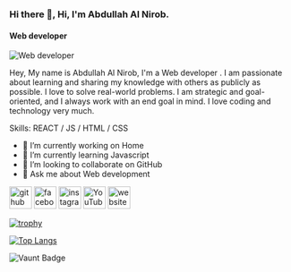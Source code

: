 ### Hi there 👋, Hi, I'm Abdullah Al Nirob.
#### Web developer 
![Web developer ](https://scontent.fdac160-1.fna.fbcdn.net/v/t39.30808-6/405319769_921186333048470_2687358573172548761_n.jpg?_nc_cat=106&ccb=1-7&_nc_sid=5f2048&_nc_eui2=AeFh4e90vUQCb53pIFZVCYsXGftYUu7qazYZ-1hS7uprNu9ada0KTm1HwFIypHTjpa5O-WQ6yHoqBuhR7C0xEz3n&_nc_ohc=2vKJjpL2BqsAb7CVcvH&_nc_ht=scontent.fdac160-1.fna&oh=00_AfBdQAyp3GgqUI99Kop0foKgC9AdMBJkW0GqVoTIkDCRjQ&oe=6625CF52)

Hey, My name is Abdullah Al Nirob, I'm a Web developer . I am passionate about learning and sharing my knowledge with others as publicly as possible. I love to solve real-world problems. I am strategic and goal-oriented, and I always work with an end goal in mind. I love coding and technology very much.

Skills: REACT / JS / HTML / CSS

- 🔭 I’m currently working on Home 
- 🌱 I’m currently learning Javascript  
- 👯 I’m looking to collaborate on GitHub 
- 💬 Ask me about Web development  


[<img src='https://cdn.jsdelivr.net/npm/simple-icons@3.0.1/icons/github.svg' alt='github' height='40'>](https://github.com/https://github.com/ABDULLAH-YOY/)  [<img src='https://cdn.jsdelivr.net/npm/simple-icons@3.0.1/icons/facebook.svg' alt='facebook' height='40'>](https://www.facebook.com/https://www.facebook.com/dev.abdullahalnirob)  [<img src='https://cdn.jsdelivr.net/npm/simple-icons@3.0.1/icons/instagram.svg' alt='instagram' height='40'>](https://www.instagram.com/https://www.instagramcom/com.abdullah.exe/)  [<img src='https://cdn.jsdelivr.net/npm/simple-icons@3.0.1/icons/youtube.svg' alt='YouTube' height='40'>](https://www.youtube.com/channel/https://www.youtube.com/channel/@always_code)  [<img src='https://cdn.jsdelivr.net/npm/simple-icons@3.0.1/icons/icloud.svg' alt='website' height='40'>](abdullahalnirob.netlify.app )  

[![trophy](https://github-profile-trophy.vercel.app/?username=https://github.com/ABDULLAH-YOY/)](https://github.com/ryo-ma/github-profile-trophy)

[![Top Langs](https://github-readme-stats.vercel.app/api/top-langs/?username=https://github.com/ABDULLAH-YOY/)](https://github.com/anuraghazra/github-readme-stats)

![Vaunt Badge](https://api.vaunt.dev/v1/github/entities/https://github.com/ABDULLAH-YOY//contributions?format=svg&private=false)  

